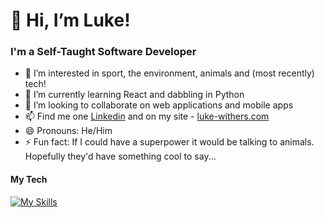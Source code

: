 
# 👋 Hi, I’m Luke!
### I'm a Self-Taught Software Developer
- 👀 I’m interested in sport, the environment, animals and (most recently) tech!
- 🌱 I’m currently learning React and dabbling in Python
- 💞️ I’m looking to collaborate on web applications and mobile apps
- 📫 Find me one <a href="https://www.linkedin.com/in/luke-withers/">Linkedin</a> and on my site - <a href="https://luke-withers.com">luke-withers.com</a>
- 😄 Pronouns: He/Him
- ⚡ Fun fact: If I could have a superpower it would be talking to animals. Hopefully they'd have something cool to say...

#### My Tech

[![My Skills](https://skillicons.dev/icons?i=js,html,css,wasm)](https://skillicons.dev)
